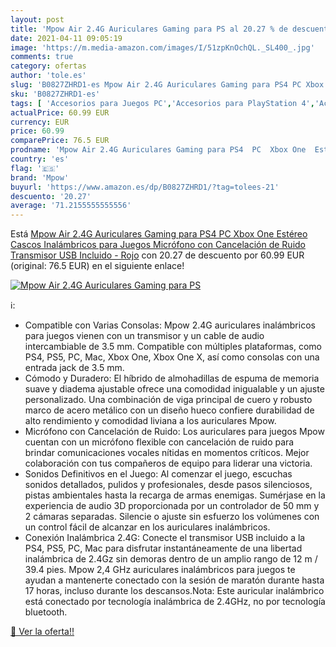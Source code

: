 ```yaml
---
layout: post
title: 'Mpow Air 2.4G Auriculares Gaming para PS al 20.27 % de descuento'
date: 2021-04-11 09:05:19
image: 'https://m.media-amazon.com/images/I/51zpKnOchQL._SL400_.jpg'
comments: true
category: ofertas
author: 'tole.es'
slug: 'B0827ZHRD1-es Mpow Air 2.4G Auriculares Gaming para PS4 PC Xbox One...'
sku: 'B0827ZHRD1-es'
tags: [ 'Accesorios para Juegos PC','Accesorios para PlayStation 4','Accesorios para Xbox 360','Accesorios para Xbox One','Auriculares gaming con micrófono para PlayStation 4','Hardware y juegos para PlayStation 4','Hardware y juegos para Xbox 360','Hardware y juegos para Xbox One','Juegos y Accesorios para PC','Sistemas precursores y micro consolas','Videojuegos','mpow','ps4','xbox', ]
actualPrice: 60.99 EUR
currency: EUR
price: 60.99
comparePrice: 76.5 EUR
prodname: 'Mpow Air 2.4G Auriculares Gaming para PS4  PC  Xbox One  Estéreo Cascos Inalámbricos para Juegos  Micrófono con Cancelación de Ruido Transmisor USB Incluido - Rojo'
country: 'es'
flag: '🇪🇸'
brand: 'Mpow'
buyurl: 'https://www.amazon.es/dp/B0827ZHRD1/?tag=tolees-21'
descuento: '20.27'
average: '71.2155555555556'
---
```


Está [Mpow Air 2.4G Auriculares Gaming para PS4  PC  Xbox One  Estéreo Cascos Inalámbricos para Juegos  Micrófono con Cancelación de Ruido Transmisor USB Incluido - Rojo](https://www.amazon.es/dp/B0827ZHRD1/?tag=tolees-21) con 20.27 de descuento por 60.99 EUR (original: 76.5 EUR) en el siguiente enlace!

[![Mpow Air 2.4G Auriculares Gaming para PS](https://m.media-amazon.com/images/I/51zpKnOchQL._SL400_.jpg)](https://www.amazon.es/dp/B0827ZHRD1/?tag=tolees-21)

ℹ️:

- Compatible con Varias Consolas: Mpow 2.4G auriculares inalámbricos para juegos vienen con un transmisor y un cable de audio intercambiable de 3.5 mm. Compatible con múltiples plataformas, como PS4, PS5, PC, Mac, Xbox One, Xbox One X, así como consolas con una entrada jack de 3.5 mm.
- Cómodo y Duradero: El híbrido de almohadillas de espuma de memoria suave y diadema ajustable ofrece una comodidad inigualable y un ajuste personalizado. Una combinación de viga principal de cuero y robusto marco de acero metálico con un diseño hueco confiere durabilidad de alto rendimiento y comodidad liviana a los auriculares Mpow.
- Micrófono con Cancelación de Ruido: Los auriculares para juegos Mpow cuentan con un micrófono flexible con cancelación de ruido para brindar comunicaciones vocales nítidas en momentos críticos. Mejor colaboración con tus compañeros de equipo para liderar una victoria.
- Sonidos Definitivos en el Juego: Al comenzar el juego, escuchas sonidos detallados, pulidos y profesionales, desde pasos silenciosos, pistas ambientales hasta la recarga de armas enemigas. Sumérjase en la experiencia de audio 3D proporcionada por un controlador de 50 mm y 2 cámaras separadas. Silencie o ajuste sin esfuerzo los volúmenes con un control fácil de alcanzar en los auriculares inalámbricos.
- Conexión Inalámbrica 2.4G: Conecte el transmisor USB incluido a la PS4, PS5, PC, Mac para disfrutar instantáneamente de una libertad inalámbrica de 2.4Gz sin demoras dentro de un amplio rango de 12 m / 39.4 pies. Mpow 2,4 GHz auriculares inalámbricos para juegos te ayudan a mantenerte conectado con la sesión de maratón durante hasta 17 horas, incluso durante los descansos.Nota: Este auricular inalámbrico está conectado por tecnología inalámbrica de 2.4GHz, no por tecnología bluetooth.

[🛒 Ver la oferta!!](https://www.amazon.es/dp/B0827ZHRD1/?tag=tolees-21)
